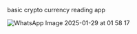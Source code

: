 basic crypto currency reading app

![WhatsApp Image 2025-01-29 at 01 58 17](https://github.com/user-attachments/assets/13971e78-0603-48f1-a073-8773a3fad9e5)
